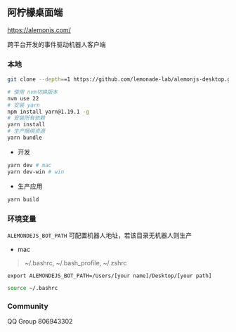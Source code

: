 ## 阿柠檬桌面端

https://alemonjs.com/

跨平台开发的事件驱动机器人客户端

### 本地

```sh
git clone --depth==1 https://github.com/lemonade-lab/alemonjs-desktop.git
```

```sh
# 使用 nvm切换版本
nvm use 22
# 安装 yarn
npm install yarn@1.19.1 -g
# 安装所有依赖
yarn install
# 生产捆绑资源
yarn bundle
```

- 开发

```sh
yarn dev # mac
yarn dev-win # win
```

- 生产应用

```sh
yarn build
```

### 环境变量

`ALEMONDEJS_BOT_PATH` 可配置机器人地址，若该目录无机器人则生产

- mac

> ~/.bashrc, ~/.bash_profile, ~/.zshrc

```
export ALEMONDEJS_BOT_PATH=/Users/[your name]/Desktop/[your path]
```

```sh
source ~/.bashrc
```

### Community

QQ Group 806943302
